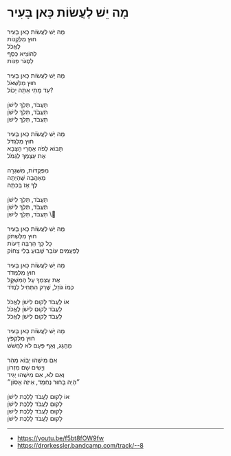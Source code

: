 # מָה יֵשׁ לַעֲשׂוֹת כָּאן בָּעִיר

מָה יֵשׁ לַעֲשׂוֹת כָּאן בָּעִיר \
חוּץ מִלִּקְנוֹת \
לֶאֱכֹל \
לְהוֹצִיא כֶּסֶף \
לִסְגֹּר פִּנּוֹת \
\
מָה יֵשׁ לַעֲשׂוֹת כָּאן בָּעִיר \
חוּץ מִלִּשְׁאֹל \
עַד מָתַי אַתָּה יָכוֹל? \
\
תַּעֲבֹד, תֵּלֵךְ לִישֹׁן \
תַּעֲבֹד, תֵּלֵךְ לִישֹׁן \
תַּעֲבֹד, תֵּלֵךְ לִישֹׁן \
\
מָה יֵשׁ לַעֲשׂוֹת כָּאן בָּעִיר \
חוּץ מִלִּגְדֹּל \
תָּבוֹא לְפֹה אַחֲרֵי הַצָּבָא \
אֶת עַצְמְךָ לִגְמֹל \
\
מִפְּקֻדּוֹת, מִשִּׁגְרָה \
מֵאַהֲבָה שֶׁהָיְתָה \
לְךָ אָז בַּכִּתָּה \
\
תַּעֲבֹד, תֵּלֵךְ לִישֹׁן \
תַּעֲבֹד, תֵּלֵךְ לִישֹׁן \
תַּעֲבֹד, תֵּלֵךְ לִישֹׁן \\
\
מָה יֵשׁ לַעֲשׂוֹת כָּאן בָּעִיר \
חוּץ מִלִּשְׁתֹּק \
כָּל כָּךְ הַרְבֵּה דֵּעוֹת \
לַפְּעָמִים עוֹבֵר שָׁבוּעַ בְּלִי צְחוֹק \
\
מָה יֵשׁ לַעֲשׂוֹת כָּאן בָּעִיר \
חוּץ מִלִּמְדֹד \
אֶת עַצְמֵךְ עַל הַמִּשְׁקָל \
כְּמוֹ גּוֹזָל, שֶׁרַק הִתְחִיל לִנְדֹּד \
\
אוֹ לַעֲבֹד לָקוּם לִישֹׁן לֶאֱכֹל \
לַעֲבֹד לָקוּם לִישֹׁן לֶאֱכֹל \
לַעֲבֹד לָקוּם לִישֹׁן לֶאֱכֹל \
\
מָה יֵשׁ לַעֲשׂוֹת כָּאן בָּעִיר \
חוּץ מִלִּקְפֹּץ \
מֵהַגַּג, וְאַף פַּעַם לֹא לַחֲשֹׁשׁ \
\
אִם מִישֶׁהוּ יָבוֹא מַהֵר \
וְיָשִׂים שָׁם מִזְרוֹן \
וְאִם לֹא, אִם מִישֶׁהוּ יַגִּיד \
״הָיָה בָּחוּר נֶחְמָד, אֵיזֶה אָסוֹן״ \
\
אוֹ לָקוּם לַעֲבֹד לָלֶכֶת לִישֹׁן \
לָקוּם לַעֲבֹד לָלֶכֶת לִישֹׁן \
לָקוּם לַעֲבֹד לָלֶכֶת לִישֹׁן \
לָקוּם לַעֲבֹד לָלֶכֶת לִישֹׁן

---
- https://youtu.be/f5bt8fOW9fw
- https://drorkessler.bandcamp.com/track/--8
